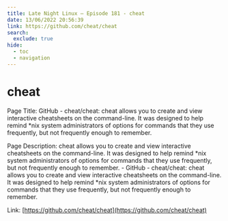 ```yaml
---
title: Late Night Linux – Episode 181 - cheat
date: 13/06/2022 20:56:39
link: https://github.com/cheat/cheat
search:
  exclude: true
hide:
  - toc
  - navigation
---
```


# cheat

Page Title: GitHub - cheat/cheat: cheat allows you to create and view interactive cheatsheets on the command-line. It was designed to help remind *nix system administrators of options for commands that they use frequently, but not frequently enough to remember.

Page Description: cheat allows you to create and view interactive cheatsheets on the command-line. It was designed to help remind *nix system administrators of options for commands that they use frequently, but not frequently enough to remember. - GitHub - cheat/cheat: cheat allows you to create and view interactive cheatsheets on the command-line. It was designed to help remind *nix system administrators of options for commands that they use frequently, but not frequently enough to remember. 

Link: [https://github.com/cheat/cheat](https://github.com/cheat/cheat)